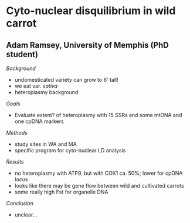# Cyto-nuclear disquilibrium in wild carrot

## Adam Ramsey, University of Memphis (PhD student)

_Background_

- undomesticated variety can grow to 6' tall!
- we eat var. _sativa_
- heteroplasmy background

_Goals_

- Evaluate extent? of heteroplasmy with 15 SSRs and some mtDNA and one cpDNA markers

_Methods_

- study sites in WA and MA
- specific program for cyto-nuclear LD analysis

_Results_

- no heteroplasmy with ATP9, but with COX1 ca. 50%; lower for cpDNA locus
- looks like there may be gene flow between wild and cultivated carrots
- some really high Fst for organelle DNA

_Conclusion_

- unclear...


